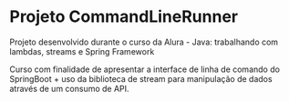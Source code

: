 # Projeto CommandLineRunner

Projeto desenvolvido durante o curso da Alura - Java: trabalhando com lambdas, streams e Spring Framework

Curso com finalidade de apresentar a interface de linha de comando do SpringBoot + uso da biblioteca de
stream para manipulação de dados através de um consumo de API.